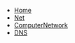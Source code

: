 
<!-- docs/_sidebar.md -->
* [Home](/)
* [Net](Net/)
* [ComputerNetwork](Net/ComputerNetwork.md)
* [DNS](Net/DNS.md)